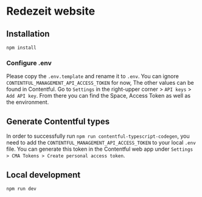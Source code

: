 # Redezeit website

## Installation

```
npm install
```

### Configure .env

Please copy the `.env.template` and rename it to `.env`.
You can ignore `CONTENTFUL_MANAGEMENT_API_ACCESS_TOKEN` for now, The other values can be found in Contentful. Go to `Settings` in the right-upper corner > `API keys` > `Add API key`. From there you can find the Space, Access Token as well as the environment.

## Generate Contentful types

In order to successfully run `npm run contentful-typescript-codegen`, you need to add the `CONTENTFUL_MANAGEMENT_API_ACCESS_TOKEN` to your local `.env` file. You can generate this token in the Contentful web app under `Settings > CMA Tokens > Create personal access token`.

## Local development

```
npm run dev
```
